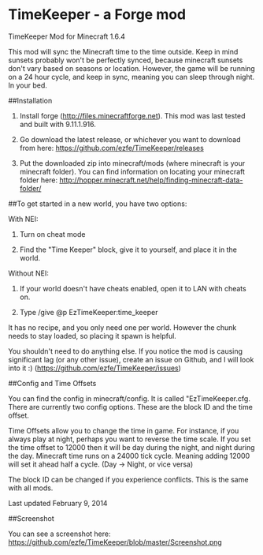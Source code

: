 TimeKeeper - a Forge mod
=============

TimeKeeper Mod for Minecraft 1.6.4

This mod will sync the Minecraft time to the time outside. Keep in mind sunsets probably won't be perfectly synced, because minecraft sunsets don't vary based on seasons or location. However, the game will be running on a 24 hour cycle, and keep in sync, meaning you can sleep through night. In your bed.

##Installation

1. Install forge (http://files.minecraftforge.net). This mod was last tested and built with 9.11.1.916.

2. Go download the latest release, or whichever you want to download from here: https://github.com/ezfe/TimeKeeper/releases

3. Put the downloaded zip into minecraft/mods (where minecraft is your minecraft folder). You can find information on locating your minecraft folder here: http://hopper.minecraft.net/help/finding-minecraft-data-folder/


##To get started in a new world, you have two options:

With NEI:

1. Turn on cheat mode

2. Find the "Time Keeper" block, give it to yourself, and place it in the world.

Without NEI:

1. If your world doesn't have cheats enabled, open it to LAN with cheats on.

2. Type /give @p EzTimeKeeper:time_keeper

It has no recipe, and you only need one per world. However the chunk needs to stay loaded, so placing it spawn is helpful.

You shouldn't need to do anything else. If you notice the mod is causing significant lag (or any other issue), create an issue on Github, and I will look into it :) (https://github.com/ezfe/TimeKeeper/issues)

##Config and Time Offsets

You can find the config in minecraft/config. It is called "EzTimeKeeper.cfg. There are currently two config options. These are the block ID and the time offset.

Time Offsets allow you to change the time in game. For instance, if you always play at night, perhaps you want to reverse the time scale. If you set the time offset to 12000 then it will be day during the night, and night during the day. Minecraft time runs on a 24000 tick cycle. Meaning adding 12000 will set it ahead half a cycle. (Day -> Night, or vice versa)

The block ID can be changed if you experience conflicts. This is the same with all mods.

Last updated February 9, 2014

##Screenshot

You can see a screenshot here: https://github.com/ezfe/TimeKeeper/blob/master/Screenshot.png
